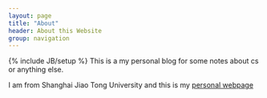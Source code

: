 ```yaml
---
layout: page
title: "About"
header: About this Website
group: navigation
---
```

{% include JB/setup %}
This is a my personal blog for some notes about cs or anything else.

I am from Shanghai Jiao Tong University and this is my <a href="http://tcloud.sjtu.edu.cn/users/xyzhu">personal webpage</a>
